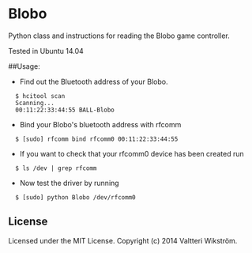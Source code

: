 Blobo
=====

Python class and instructions for reading the Blobo game controller.

Tested in Ubuntu 14.04

##Usage:

- Find out the Bluetooth address of your Blobo.

```
  $ hcitool scan
  Scanning...
  00:11:22:33:44:55 BALL-Blobo
```

- Bind your Blobo's bluetooth address with rfcomm

```
  $ [sudo] rfcomm bind rfcomm0 00:11:22:33:44:55
```

- If you want to check that your rfcomm0 device has been created run

```
  $ ls /dev | grep rfcomm
```

- Now test the driver by running

```
  $ [sudo] python Blobo /dev/rfcomm0
```

## License
Licensed under the MIT License. Copyright (c) 2014 Valtteri Wikström.
